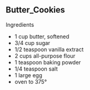 ## Butter_Cookies
Ingredients
- 1 cup butter, softened
- 3/4 cup sugar
- 1/2 teaspoon vanilla extract
- 2 cups all-purpose flour
- 1 teaspoon baking powder
- 1/4 teaspoon salt
- 1 large egg 
- oven to 375°
